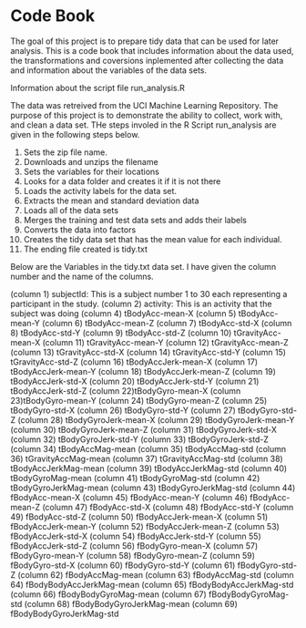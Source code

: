 # Code Book
The goal of this project is to prepare tidy data that can be used for later analysis. This is a code book that includes information about the data used, the transformations and coversions inplemented after collecting the data and  information about the variables of the  data sets.

 Information about the script file run_analysis.R

The data was retreived from the UCI Machine Learning Repository. The purpose of this project is to demonstrate the ability to collect, work with, and clean a data set. THe steps involed in the R Script run_analysis are given in the following steps below.
 
 1. Sets the zip file name.
 2. Downloads and unzips the filename
 3. Sets the variables for their locations
 4. Looks for a data folder and creates it if it is not there
 5. Loads the activity labels for the data set.
 6. Extracts the mean and standard deviation data
 7. Loads all of the data sets
 8. Merges the training and test data sets and adds their labels
 9. Converts the data into factors
 10. Creates the tidy data set that has the mean value for each individual.
 11. The ending file created is tidy.txt

Below are the Variables in the tidy.txt data set. I have given the column number and the name of the columns.

(column 1) subjectId: This is a subject number 1 to 30 each representing a participant in the study.
(column 2) activity: This is an activity that the subject was doing
(column  4) tBodyAcc-mean-X 
(column  5) tBodyAcc-mean-Y
(column  6) tBodyAcc-mean-Z
(column  7) tBodyAcc-std-X
(column  8) tBodyAcc-std-Y
(column  9) tBodyAcc-std-Z
(column 10) tGravityAcc-mean-X
(column 11) tGravityAcc-mean-Y
(column 12) tGravityAcc-mean-Z
(column 13) tGravityAcc-std-X
(column 14) tGravityAcc-std-Y
(column 15) tGravityAcc-std-Z
(column 16) tBodyAccJerk-mean-X
(column 17) tBodyAccJerk-mean-Y
(column 18) tBodyAccJerk-mean-Z
(column 19) tBodyAccJerk-std-X
(column 20) tBodyAccJerk-std-Y
(column 21) tBodyAccJerk-std-Z
(column 22)tBodyGyro-mean-X
(column 23)tBodyGyro-mean-Y
(column 24) tBodyGyro-mean-Z
(column 25) tBodyGyro-std-X
(column 26) tBodyGyro-std-Y
(column 27) tBodyGyro-std-Z
(column 28) tBodyGyroJerk-mean-X
(column 29) tBodyGyroJerk-mean-Y
(column 30) tBodyGyroJerk-mean-Z
(column 31) tBodyGyroJerk-std-X
(column 32) tBodyGyroJerk-std-Y
(column 33) tBodyGyroJerk-std-Z
(column 34) tBodyAccMag-mean
(column 35) tBodyAccMag-std
(column 36) tGravityAccMag-mean
(column 37) tGravityAccMag-std
(column 38) tBodyAccJerkMag-mean
(column 39) tBodyAccJerkMag-std
(column 40) tBodyGyroMag-mean
(column 41) tBodyGyroMag-std
(column 42) tBodyGyroJerkMag-mean
(column 43) tBodyGyroJerkMag-std
(column 44) fBodyAcc-mean-X
(column 45) fBodyAcc-mean-Y
(column 46) fBodyAcc-mean-Z
(column 47) fBodyAcc-std-X
(column 48) fBodyAcc-std-Y
(column 49) fBodyAcc-std-Z
(column 50) fBodyAccJerk-mean-X
(column 51) fBodyAccJerk-mean-Y
(column 52) fBodyAccJerk-mean-Z
(column 53) fBodyAccJerk-std-X
(column 54) fBodyAccJerk-std-Y
(column 55) fBodyAccJerk-std-Z
(column 56) fBodyGyro-mean-X
(column 57) fBodyGyro-mean-Y
(column 58) fBodyGyro-mean-Z
(column 59) fBodyGyro-std-X
(column 60) fBodyGyro-std-Y
(column 61) fBodyGyro-std-Z
(column 62) fBodyAccMag-mean
(column 63) fBodyAccMag-std
(column 64) fBodyBodyAccJerkMag-mean
(column 65) fBodyBodyAccJerkMag-std
(column 66) fBodyBodyGyroMag-mean
(column 67) fBodyBodyGyroMag-std
(column 68) fBodyBodyGyroJerkMag-mean
(column 69) fBodyBodyGyroJerkMag-std